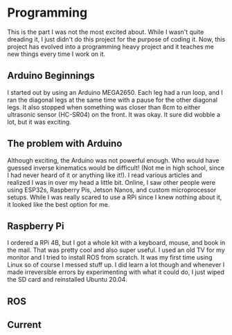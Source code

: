 # Programming

This is the part I was not the most excited about. While I wasn't quite dreading it, I just didn't do this project for the purpose of coding it. Now, this project has evolved into a programming heavy project and it teaches me new things every time I work on it.

## Arduino Beginnings

I started out by using an Arduino MEGA2650. Each leg had a run loop, and I ran the diagonal legs at the same time with a pause for the other diagonal legs. It also stopped when something was closer than 8cm to either ultrasonic sensor (HC-SR04) on the front. It was okay. It sure did wobble a lot, but it was exciting.

## The problem with Arduino

Although exciting, the Arduino was not powerful enough. Who would have guessed inverse kinematics would be difficult! (Not me in high school, since I had never heard of it or anything like it!). I read various articles and realized I was in over my head a little bit. Online, I saw other people were using ESP32s, Raspberry Pis, Jetson Nanos, and custom microprocessor setups. While I was really scared to use a RPi since I knew nothing about it, it looked like the best option for me.

## Raspberry Pi

I ordered a RPi 4B, but I got a whole kit with a keyboard, mouse, and book in the mail. That was pretty cool and also super useful. I used an old TV for my monitor and I tried to install ROS from scratch. It was my first time using Linux so of course I messed stuff up. I did learn a lot though and whenever I made irreversible errors by experimenting with what it could do, I just wiped the SD card and reinstalled Ubuntu 20.04.

## ROS

## Current
